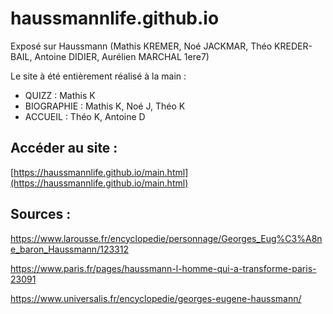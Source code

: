 # haussmannlife.github.io
Exposé sur Haussmann (Mathis KREMER, Noé JACKMAR, Théo KREDER-BAIL, Antoine DIDIER, Aurélien MARCHAL 1ere7)

Le site à été entièrement réalisé à la main :
- QUIZZ : Mathis K
- BIOGRAPHIE : Mathis K, Noé J, Théo K
- ACCUEIL : Théo K, Antoine D

## Accéder au site :

[https://haussmannlife.github.io/main.html](https://haussmannlife.github.io/main.html)

## Sources :

https://www.larousse.fr/encyclopedie/personnage/Georges_Eug%C3%A8ne_baron_Haussmann/123312

https://www.paris.fr/pages/haussmann-l-homme-qui-a-transforme-paris-23091

https://www.universalis.fr/encyclopedie/georges-eugene-haussmann/
